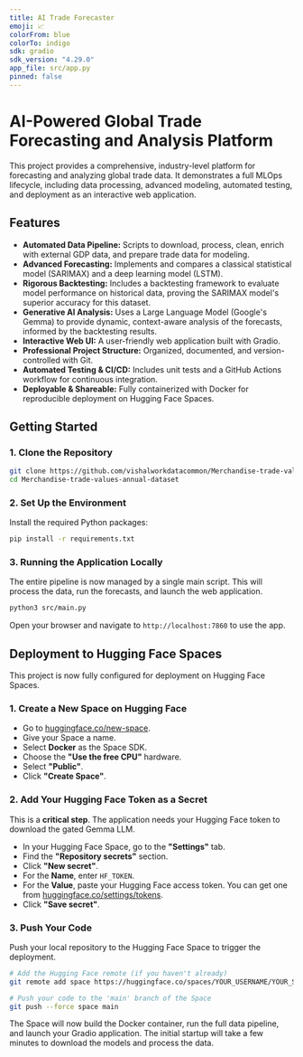 ```yaml
---
title: AI Trade Forecaster
emoji: 📈
colorFrom: blue
colorTo: indigo
sdk: gradio
sdk_version: "4.29.0"
app_file: src/app.py
pinned: false
---
```


# AI-Powered Global Trade Forecasting and Analysis Platform

This project provides a comprehensive, industry-level platform for forecasting and analyzing global trade data. It demonstrates a full MLOps lifecycle, including data processing, advanced modeling, automated testing, and deployment as an interactive web application.

## Features

- **Automated Data Pipeline:** Scripts to download, process, clean, enrich with external GDP data, and prepare trade data for modeling.
- **Advanced Forecasting:** Implements and compares a classical statistical model (SARIMAX) and a deep learning model (LSTM).
- **Rigorous Backtesting:** Includes a backtesting framework to evaluate model performance on historical data, proving the SARIMAX model's superior accuracy for this dataset.
- **Generative AI Analysis:** Uses a Large Language Model (Google's Gemma) to provide dynamic, context-aware analysis of the forecasts, informed by the backtesting results.
- **Interactive Web UI:** A user-friendly web application built with Gradio.
- **Professional Project Structure:** Organized, documented, and version-controlled with Git.
- **Automated Testing & CI/CD:** Includes unit tests and a GitHub Actions workflow for continuous integration.
- **Deployable & Shareable:** Fully containerized with Docker for reproducible deployment on Hugging Face Spaces.

## Getting Started

### 1. Clone the Repository

```bash
git clone https://github.com/vishalworkdatacommon/Merchandise-trade-values-annual-dataset.git
cd Merchandise-trade-values-annual-dataset
```

### 2. Set Up the Environment

Install the required Python packages:
```bash
pip install -r requirements.txt
```

### 3. Running the Application Locally

The entire pipeline is now managed by a single main script. This will process the data, run the forecasts, and launch the web application.

```bash
python3 src/main.py
```
Open your browser and navigate to `http://localhost:7860` to use the app.

## Deployment to Hugging Face Spaces

This project is now fully configured for deployment on Hugging Face Spaces.

### 1. Create a New Space on Hugging Face

- Go to [huggingface.co/new-space](https://huggingface.co/new-space).
- Give your Space a name.
- Select **Docker** as the Space SDK.
- Choose the **"Use the free CPU"** hardware.
- Select **"Public"**.
- Click **"Create Space"**.

### 2. Add Your Hugging Face Token as a Secret

This is a **critical step**. The application needs your Hugging Face token to download the gated Gemma LLM.

- In your Hugging Face Space, go to the **"Settings"** tab.
- Find the **"Repository secrets"** section.
- Click **"New secret"**.
- For the **Name**, enter `HF_TOKEN`.
- For the **Value**, paste your Hugging Face access token. You can get one from [huggingface.co/settings/tokens](https://huggingface.co/settings/tokens).
- Click **"Save secret"**.

### 3. Push Your Code

Push your local repository to the Hugging Face Space to trigger the deployment.

```bash
# Add the Hugging Face remote (if you haven't already)
git remote add space https://huggingface.co/spaces/YOUR_USERNAME/YOUR_SPACE_NAME

# Push your code to the 'main' branch of the Space
git push --force space main
```

The Space will now build the Docker container, run the full data pipeline, and launch your Gradio application. The initial startup will take a few minutes to download the models and process the data.
